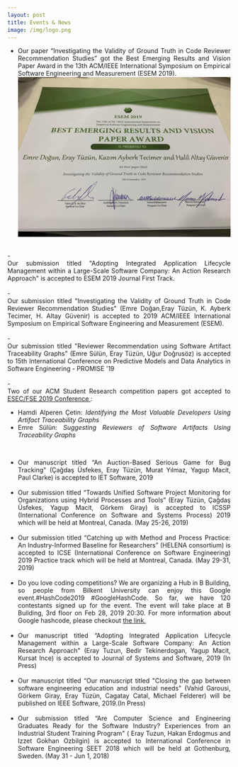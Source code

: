 ```yaml
---
layout: post
title: Events & News
image: /img/logo.png
---
```

- <div style="text-align: justify">Our paper “Investigating the Validity of Ground Truth in Code Reviewer Recommendation Studies” got the Best Emerging Results and Vision Paper Award in the 13th ACM/IEEE International Symposium on Empirical Software Engineering and Measurement (ESEM 2019). <br> <img src="img/esem_award.jpeg" alt="Best Paper Award">
</div><br>
- <div style="text-align: justify">Our submission titled "Adopting Integrated Application Lifecycle Management within a Large-Scale Software Company: An Action Research Approach" is accepted to ESEM 2019 Journal First Track.</div><br>
- <div style="text-align: justify">Our submission titled "Investigating the Validity of Ground Truth in Code Reviewer Recommendation Studies" (Emre Doğan,Eray Tüzün, K. Ayberk Tecimer, H. Altay Güvenir) is accepted to 2019 ACM/IEEE International Symposium on Empirical Software Engineering and Measurement (ESEM).</div><br>
- <div style="text-align: justify">Our submission titled "Reviewer Recommendation using Software Artifact Traceability Graphs" (Emre Sülün, Eray Tüzün, Uğur Doğrusöz) is accepted to 15th International Conference on Predictive Models and Data Analytics in Software Engineering - PROMISE '19 </div><br>
- <div style="text-align: justify">Two of our ACM Student Research competition papers got accepted to <a
        href="https://esec-fse19.ut.ee/">ESEC/FSE 2019 Conference </a> :
    <ul>
        <li>Hamdi Alperen Çetin: <i>Identifying the Most Valuable Developers Using Artifact Traceability Graphs</i></li>
        <li>Emre Sülün: <i>Suggesting Reviewers of Software Artifacts Using Traceability Graphs</i></li>
    </ul> </div>

<br>

- <div style="text-align: justify">Our manuscript titled “An Auction-Based Serious Game for Bug Tracking" (Çağdaş
    Üsfekes, Eray Tüzün, Murat Yılmaz, Yagup Macit, Paul Clarke) is accepted to IET Software, 2019 </div><br>
- <div style="text-align: justify">Our submission titled “Towards Unified Software Project Monitoring for Organizations
    using Hybrid Processes and Tools” (Eray Tüzün, Çağdaş Üsfekes, Yagup Macit, Görkem Giray) is accepted to ICSSP
    (International Conference on Software and Systems Process) 2019 which will be held at Montreal, Canada. (May 25-26,
    2019) </div><br>
- <div style="text-align: justify">Our submission titled “Catching up with Method and Process Practice: An
    Industry-Informed Baseline for Researchers” (HELENA consortium) is accepted to ICSE (International Conference on
    Software Engineering) 2019 Practice track which will be held at Montreal, Canada. (May 29-31, 2019) </div><br>
- <div style="text-align: justify">Do you love coding competitions? We are organizing a Hub in B Building, so people
    from Bilkent University can enjoy this Google event.#HashCode2019 #GoogleHashCode. So far, we have 120 contestants
    signed up for the event. The event will take place at B Building, 3rd floor on Feb 28, 2019 20:30. For more
    information about Google hashcode, please checkout <a href="https://codingcompetitions.withgoogle.com/hashcode/">the link. </a>
    </div><br>
- <div style="text-align: justify">Our manuscript titled “Adopting Integrated Application Lifecycle Management within a
    Large-Scale Software Company: An Action Research Approach" (Eray Tuzun, Bedir Tekinerdogan, Yagup Macit, Kursat
    Ince) is accepted to Journal of Systems and Software, 2019 (In Press) </div><br>
- <div style="text-align: justify">Our manuscript titled “Our manuscript titled "Closing the gap between software
    engineering education and industrial needs" (Vahid Garousi, Görkem Giray, Eray Tüzün, Cagatay Catal, Michael
    Felderer) will be published on IEEE Software, 2019.(In Press) </div><br>
- <div style="text-align: justify">Our submission titled “Are Computer Science and Engineering Graduates Ready for the
    Software Industry? Experiences from an Industrial Student Training Program" ( Eray Tuzun, Hakan Erdogmus and Izzet
    Gokhan Ozbilgin) is accepted to International Conference in Software Engineering SEET 2018 which will be held at
    Gothenburg, Sweden. (May 31 - Jun 1, 2018) </div>

